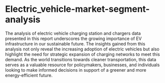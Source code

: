 # Electric_vehicle-market-segment-analysis

The analysis of electric vehicle charging station and chargers data presented in this report underscores the growing importance of EV infrastructure in our sustainable future. The insights gained from this analysis not only reveal the increasing adoption of electric vehicles but also highlight the need for strategic expansion of charging networks to meet this demand. As the world transitions towards cleaner transportation, this data serves as a valuable resource for policymakers, businesses, and individuals looking to make informed decisions in support of a greener and more energy-efficient future.
